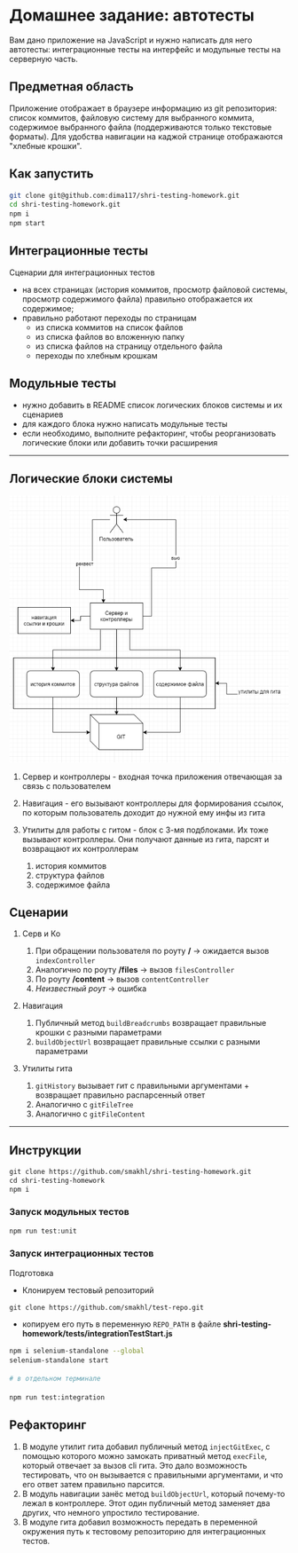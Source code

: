 # Домашнее задание: автотесты

Вам дано приложение на JavaScript и нужно написать для него автотесты: интеграционные тесты на интерфейс и модульные тесты на серверную часть.

## Предметная область

Приложение отображает в браузере информацию из git репозитория: список коммитов, файловую систему для выбранного коммита, содержимое выбранного файла (поддерживаются только текстовые форматы). Для удобства навигации на каджой странице отображаются "хлебные крошки".

## Как запустить

```sh
git clone git@github.com:dima117/shri-testing-homework.git
cd shri-testing-homework.git
npm i
npm start
```

## Интеграционные тесты

Сценарии для интеграционных тестов

- на всех страницах (история коммитов, просмотр файловой системы, просмотр содержимого файла) правильно отображается их содержимое;
- правильно работают переходы по страницам
  - из списка коммитов на список файлов
  - из списка файлов во вложенную папку
  - из списка файлов на страницу отдельного файла
  - переходы по хлебным крошкам

## Модульные тесты

- нужно добавить в README список логических блоков системы и их сценариев
- для каждого блока нужно написать модульные тесты
- если необходимо, выполните рефакторинг, чтобы реорганизовать логические блоки или добавить точки расширения

---

## Логические блоки системы
![диаграмма блоков](./blocks.png)


1. Сервер и контроллеры - входная точка приложения отвечающая за связь с пользователем

2. Навигация - его вызывают контроллеры для формирования ссылок, по которым пользователь доходит до нужной ему инфы из гита

3. Утилиты для работы с гитом - блок с 3-мя подблоками. Их тоже вызывают контроллеры. Они получают данные из гита, парсят и возвращают их контроллерам
    1. история коммитов
    2. структура файлов
    3. содержимое файла

## Сценарии

1. Серв и Ко
   1) При обращении пользователя по роуту **/** → ожидается вызов `indexController`
   2) Аналогично по роуту **/files** → вызов `filesController`
   3) По роуту **/content** → вызов `contentController`
   4) *Неизвестный роут* → ошибка

2. Навигация 
	1) Публичный метод `buildBreadcrumbs` возвращает правильные крошки с разными параметрами
	2) `buildObjectUrl` возвращает правильные ссылки с разными параметрами

3. Утилиты гита 
	1) `gitHistory` вызывает гит с правильными аргументами + возвращает правильно распарсенный ответ
	2) Аналогично с `gitFileTree`
	3) Аналогично с `gitFileContent`

---

## Инструкции

```
git clone https://github.com/smakhl/shri-testing-homework.git
cd shri-testing-homework
npm i
```

### Запуск модульных тестов
```
npm run test:unit
```

### Запуск интеграционных тестов

Подготовка
- Клонируем тестовый репозиторий
```
git clone https://github.com/smakhl/test-repo.git
```
- копируем его путь в переменную `REPO_PATH` в файле **shri-testing-homework/tests/integrationTestStart.js**

```sh
npm i selenium-standalone --global
selenium-standalone start

# в отдельном терминале

npm run test:integration
```

## Рефакторинг 
1. В модуле утилит гита добавил публичный метод `injectGitExec`, с помощью которого можно замокать приватный метод `execFile`, который отвечает за вызов cli гита. Это дало возможность тестировать, что он вызывается с правильными аргументами, и что его ответ затем правильно парсится.
2. В модуль навигации занёс метод `buildObjectUrl`, который почему-то лежал в контроллере. Этот один публичный метод заменяет два других, что немного упростило тестирование.
3. В модуле гита добавил возможность передать в переменной окружения путь к тестовому репозиторию для интеграционных тестов. 
